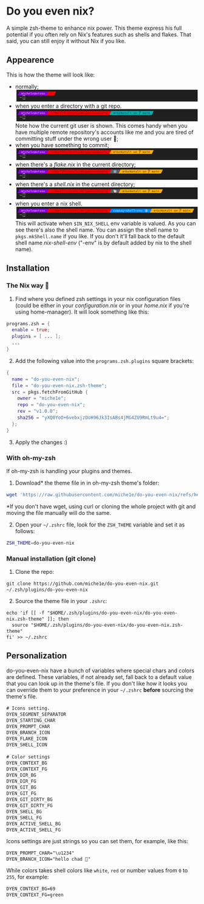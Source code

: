 # Do you even nix?
A simple zsh-theme to enhance nix power.
This theme express his full potential if you often rely on Nix's features such as shells and flakes. That said, you can still enjoy it without Nix if you like.
## Appearence
This is how the theme will look like:
- normally;
![normal](https://raw.githubusercontent.com/miche1e/do-you-even-nix/refs/heads/main/pics/normal.png)
- when you enter a directory with a git repo. 
![git-repo-clean](https://raw.githubusercontent.com/miche1e/do-you-even-nix/refs/heads/main/pics/git-repo-clean.png)
Note how the current git user is shown. This comes handy when you have multiple remote repository's accounts like me and you are tired of committing stuff under the wrong user 😤;
- when you have something to commit;
![git-repo-dirty](https://raw.githubusercontent.com/miche1e/do-you-even-nix/refs/heads/main/pics/git-repo-dirty.png)
- when there's a *flake.nix* in the current directory;
![nix-flake-available](https://raw.githubusercontent.com/miche1e/do-you-even-nix/refs/heads/main/pics/nix-flake-available.png)
- when there's a *shell.nix* in the current directory;
![nix-shell-available](https://raw.githubusercontent.com/miche1e/do-you-even-nix/refs/heads/main/pics/nix-shell-available.png)
- when you enter a nix shell.
![nix-shell-active](https://raw.githubusercontent.com/miche1e/do-you-even-nix/refs/heads/main/pics/nix-shell-active.png)
This will activate when `$IN_NIX_SHELL` env variable is valued. As you can see there's also the shell name. You can assign the shell name to `pkgs.mkShell.name` if you like. If you don't it'll fall back to the default shell name *nix-shell-env* ("-env" is by default added by nix to the shell name).
## Installation
### The Nix way 🗿
1. Find where you defined zsh settings in your nix configuration files (could be either in your *configuration.nix* or in your *home.nix* if you're using home-manager). It will look something like this:
```nix
programs.zsh = {
  enable = true;
  plugins = [ ... ];
  ...
}
```
2. Add the following value into the `programs.zsh.plugins` square brackets:
```nix
{
  name = "do-you-even-nix";
  file = "do-you-even-nix.zsh-theme";
  src = pkgs.fetchFromGitHub {
    owner = "miche1e";
    repo = "do-you-even-nix";
    rev = "v1.0.0";
    sha256 = "yXQ0YoO+6vebxjzDoH96Jk3IsABs4jMG4ZU9RmLt9u4=";
  };
}
```
3. Apply the changes :)
### With oh-my-zsh
If oh-my-zsh is handling your plugins and themes.
1. Download* the theme file in in oh-my-zsh theme's folder:
```bash
wget 'https://raw.githubusercontent.com/miche1e/do-you-even-nix/refs/heads/main/do-you-even-nix.zsh-theme' -O $ZSH/themes/do-you-even-nix.zsh-theme
```
*If you don't have wget, using curl or cloning the whole project with git and moving the file manually will do the same.

2. Open your `~/.zshrc` file, look for the `ZSH_THEME` variable and set it as follows:
```bash
ZSH_THEME=do-you-even-nix
```
### Manual installation (git clone)
1. Clone the repo:
```shell
git clone https://github.com/miche1e/do-you-even-nix.git ~/.zsh/plugins/do-you-even-nix
```
2. Source the theme file in your `.zshrc`:
```shell
echo 'if [[ -f "$HOME/.zsh/plugins/do-you-even-nix/do-you-even-nix.zsh-theme" ]]; then
  source "$HOME/.zsh/plugins/do-you-even-nix/do-you-even-nix.zsh-theme"
fi' >> ~/.zshrc
```
## Personalization
do-you-even-nix have a bunch of variables where special chars and colors are defined. These variables, if not already set, fall back to a default value that you can look up in the theme's file. If you don't like how it looks you can override them to your preference in your `~/.zshrc` __before__ sourcing the theme's file.
```shell
# Icons setting.
DYEN_SEGMENT_SEPARATOR
DYEN_STARTING_CHAR
DYEN_PROMPT_CHAR
DYEN_BRANCH_ICON
DYEN_FLAKE_ICON
DYEN_SHELL_ICON

# Color settings
DYEN_CONTEXT_BG
DYEN_CONTEXT_FG
DYEN_DIR_BG
DYEN_DIR_FG
DYEN_GIT_BG
DYEN_GIT_FG
DYEN_GIT_DIRTY_BG
DYEN_GIT_DIRTY_FG
DYEN_SHELL_BG
DYEN_SHELL_FG
DYEN_ACTIVE_SHELL_BG
DYEN_ACTIVE_SHELL_FG
```
Icons settings are just strings so you can set them, for example, like this:
```shell
DYEN_PROMPT_CHAR="\u1234"
DYEN_BRANCH_ICON="hello chad 🗿"
```
While colors takes shell colors like `white`, `red` or number values from `0` to `255`, for example:
```shell
DYEN_CONTEXT_BG=69
DYEN_CONTEXT_FG=green
```
